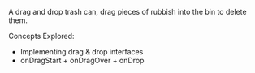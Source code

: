 A drag and drop trash can, drag pieces of rubbish into the bin to delete them.

Concepts Explored:

- Implementing drag & drop interfaces
- onDragStart + onDragOver + onDrop